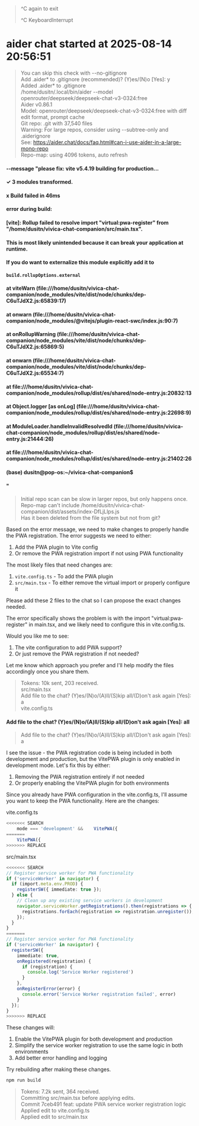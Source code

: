 >  
>  
> ^C again to exit  
>  
>  
> ^C KeyboardInterrupt  

# aider chat started at 2025-08-14 20:56:51

> You can skip this check with --no-gitignore  
> Add .aider* to .gitignore (recommended)? (Y)es/(N)o [Yes]: y  
> Added .aider* to .gitignore  
> /home/dusitn/.local/bin/aider --model openrouter/deepseek/deepseek-chat-v3-0324:free  
> Aider v0.86.1  
> Model: openrouter/deepseek/deepseek-chat-v3-0324:free with diff edit format, prompt cache  
> Git repo: .git with 37,540 files  
> Warning: For large repos, consider using --subtree-only and .aiderignore  
> See: https://aider.chat/docs/faq.html#can-i-use-aider-in-a-large-mono-repo  
> Repo-map: using 4096 tokens, auto refresh  

#### --message "please fix: vite v5.4.19 building for production...  
#### ✓ 3 modules transformed.  
#### x Build failed in 46ms  
#### error during build:  
#### [vite]: Rollup failed to resolve import "virtual:pwa-register" from "/home/dusitn/vivica-chat-companion/src/main.tsx".  
#### This is most likely unintended because it can break your application at runtime.  
#### If you do want to externalize this module explicitly add it to  
#### `build.rollupOptions.external`  
####     at viteWarn (file:///home/dusitn/vivica-chat-companion/node_modules/vite/dist/node/chunks/dep-C6uTJdX2.js:65839:17)  
####     at onwarn (file:///home/dusitn/vivica-chat-companion/node_modules/@vitejs/plugin-react-swc/index.js:90:7)  
####     at onRollupWarning (file:///home/dusitn/vivica-chat-companion/node_modules/vite/dist/node/chunks/dep-C6uTJdX2.js:65869:5)  
####     at onwarn (file:///home/dusitn/vivica-chat-companion/node_modules/vite/dist/node/chunks/dep-C6uTJdX2.js:65534:7)  
####     at file:///home/dusitn/vivica-chat-companion/node_modules/rollup/dist/es/shared/node-entry.js:20832:13  
####     at Object.logger [as onLog] (file:///home/dusitn/vivica-chat-companion/node_modules/rollup/dist/es/shared/node-entry.js:22698:9)  
####     at ModuleLoader.handleInvalidResolvedId (file:///home/dusitn/vivica-chat-companion/node_modules/rollup/dist/es/shared/node-entry.js:21444:26)  
####     at file:///home/dusitn/vivica-chat-companion/node_modules/rollup/dist/es/shared/node-entry.js:21402:26  
#### (base) dusitn@pop-os:~/vivica-chat-companion$   
####   
#### "  
> Initial repo scan can be slow in larger repos, but only happens once.  
> Repo-map can't include /home/dusitn/vivica-chat-companion/dist/assets/index-DfLjLlps.js  
> Has it been deleted from the file system but not from git?  

Based on the error message, we need to make changes to properly handle the PWA registration. The error suggests we need to either:

1. Add the PWA plugin to Vite config
2. Or remove the PWA registration import if not using PWA functionality

The most likely files that need changes are:

1. `vite.config.ts` - To add the PWA plugin
2. `src/main.tsx` - To either remove the virtual import or properly configure it

Please add these 2 files to the chat so I can propose the exact changes needed.

The error specifically shows the problem is with the import "virtual:pwa-register" in main.tsx, and we likely need to configure this in vite.config.ts.

Would you like me to see:
1. The vite configuration to add PWA support?
2. Or just remove the PWA registration if not needed? 

Let me know which approach you prefer and I'll help modify the files accordingly once you share them.

> Tokens: 10k sent, 203 received.  
> src/main.tsx  
> Add file to the chat? (Y)es/(N)o/(A)ll/(S)kip all/(D)on't ask again [Yes]: a  
> vite.config.ts  

#### Add file to the chat? (Y)es/(N)o/(A)ll/(S)kip all/(D)on't ask again [Yes]: all  
> Add file to the chat? (Y)es/(N)o/(A)ll/(S)kip all/(D)on't ask again [Yes]: a  

I see the issue - the PWA registration code is being included in both development and production, but the VitePWA plugin is only enabled in development mode. Let's fix this by either:

1. Removing the PWA registration entirely if not needed
2. Or properly enabling the VitePWA plugin for both environments

Since you already have PWA configuration in the vite.config.ts, I'll assume you want to keep the PWA functionality. Here are the changes:

vite.config.ts
```typescript
<<<<<<< SEARCH
    mode === 'development' &&    VitePWA({
=======
    VitePWA({
>>>>>>> REPLACE
```

src/main.tsx
```typescript
<<<<<<< SEARCH
// Register service worker for PWA functionality
if ('serviceWorker' in navigator) {
  if (import.meta.env.PROD) {
    registerSW({ immediate: true });
  } else {
    // Clean up any existing service workers in development
    navigator.serviceWorker.getRegistrations().then(registrations => {
      registrations.forEach(registration => registration.unregister());
    });
  }
}
=======
// Register service worker for PWA functionality
if ('serviceWorker' in navigator) {
  registerSW({
    immediate: true,
    onRegistered(registration) {
      if (registration) {
        console.log('Service Worker registered')
      }
    },
    onRegisterError(error) {
      console.error('Service Worker registration failed', error)
    }
  });
}
>>>>>>> REPLACE
```

These changes will:
1. Enable the VitePWA plugin for both development and production
2. Simplify the service worker registration to use the same logic in both environments
3. Add better error handling and logging

Try rebuilding after making these changes.

```bash
npm run build
```

> Tokens: 7.2k sent, 364 received.  
> Committing src/main.tsx before applying edits.  
> Commit 7ceb491 feat: update PWA service worker registration logic  
> Applied edit to vite.config.ts  
> Applied edit to src/main.tsx  
